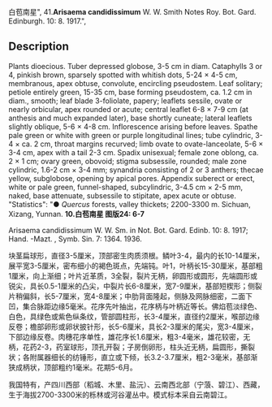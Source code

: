 白苞南星",
41.**Arisaema candidissimum** W. W. Smith Notes Roy. Bot. Gard. Edinburgh. 10: 8. 1917.",

## Description
Plants dioecious. Tuber depressed globose, 3-5 cm in diam. Cataphylls 3 or 4, pinkish brown, sparsely spotted with whitish dots, 5-24 × 4-5 cm, membranous, apex obtuse, convolute, encircling pseudostem. Leaf solitary; petiole entirely green, 15-35 cm, base forming pseudostem, ca. 1.2 cm in diam., smooth; leaf blade 3-foliolate, papery; leaflets sessile, ovate or nearly orbicular, apex rounded or acute; central leaflet 6-8 × 7-9 cm (at anthesis and much expanded later), base shortly cuneate; lateral leaflets slightly oblique, 5-6 × 4-8 cm. Inflorescence arising before leaves. Spathe pale green or white with green or purple longitudinal lines; tube cylindric, 3-4 × ca. 2 cm, throat margins recurved; limb ovate to ovate-lanceolate, 5-6 × 3-4 cm, apex with a tail 2-3 cm. Spadix unisexual; female zone oblong, ca. 2 × 1 cm; ovary green, obovoid; stigma subsessile, rounded; male zone cylindric, 1.6-2 cm × 3-4 mm; synandria consisting of 2 or 3 anthers; thecae yellow, subglobose, opening by apical pores. Appendix suberect or erect, white or pale green, funnel-shaped, subcylindric, 3-4.5 cm × 2-5 mm, naked, base attenuate, subsessile to stipitate, apex acute or obtuse.
  "Statistics": "● *Quercus* forests, valley thickets; 2200-3300 m. Sichuan, Xizang, Yunnan.
**10.白苞南星 图版24: 6-7**

Arisaema candidissimum W. W. Sm. in Not. Bot. Gard. Edinb. 10: 8. 1917; Hand. -Mazt. , Symb. Sin. 7: 1364. 1936.

块茎扁球形，直径3-5厘米，顶部密生肉质须根。鳞叶3-4，最内的长10-14厘米，展平宽3-5厘米，密布细小的褐色斑点，先端钝。叶1，叶柄长15-30厘米，基部粗1厘米，向上渐细；叶片近革质，3全裂，裂片无柄，卵圆形或圆形，先端圆形或锐尖，具长0.5-1厘米的凸尖，中裂片长6-8厘米，宽7-9厘米，基部短楔形；侧裂片稍偏斜，长5-7厘米，宽4-8厘米；中肋背面隆起，侧脉及网脉细密，二面下凹，集合脉距边缘5毫米。花序先叶抽出，花序柄与叶柄近等长。佛焰苞淡绿色、白色，具绿色或紫色纵条纹，管部圆柱形，长3-4厘米，直径约2厘米，喉部边缘反卷；檐部卵形或卵状披针形，长5-6厘米，具长2-3厘米的尾尖，宽3-4厘米，下部边缘反卷。肉穗花序单性，雄花序长1.6厘米，粗3-4毫米，雄花较密，无柄，花药2-3，药室球形，顶孔开裂；子房倒卵形，柱头近无柄，扁圆形，撕裂状；各附属器细长的纺锤形，直立或下倾，长3.2-3.7厘米，粗2-3毫米，基部渐狭成柄状，顶部粗约1毫米。花期5-6月。

我国特有，产四川西部（稻城、木里、盐沅）、云南西北部（宁蒗、碧江）、西藏，生于海拔2700-3300米的栎林或河谷灌丛中。模式标本采自云南碧江。
